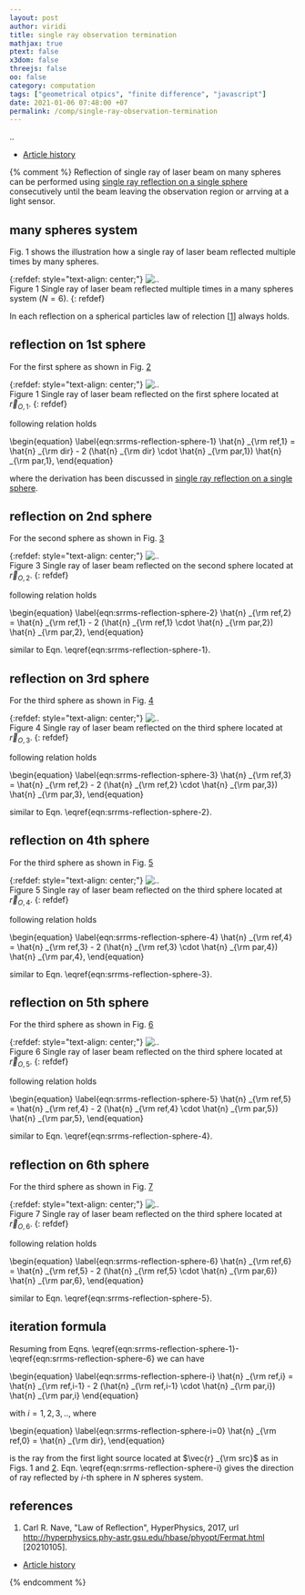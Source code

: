 ```yaml
---
layout: post
author: viridi
title: single ray observation termination
mathjax: true
ptext: false
x3dom: false
threejs: false
oo: false
category: computation
tags: ["geometrical otpics", "finite difference", "javascript"]
date: 2021-01-06 07:48:00 +07
permalink: /comp/single-ray-observation-termination
---
```

..

+ [Article history](https://github.com/butiran/butiran.github.io/commits/master/_posts/comp/2021-01-06-single-ray-observation-termination.md)


{% comment %}
Reflection of single ray of laser beam on many spheres can be performed using [single ray reflection on a single sphere](/comp/single-ray-reflection-sphere) consecutively until the beam leaving the observation region or arrving at a light sensor.


## many spheres system
Fig. <a name="#fig:srrms-many-spheres-system">1</a> shows the illustration how a single ray of laser beam reflected multiple times by many spheres.

{:refdef: style="text-align: center;"}
![..](/assets/img/comp/ray-reflected-many-spheres.png)
<br />
Figure <a name="fig:srrs-inc-ref-beam">1</a> Single ray of laser beam reflected multiple times in a many spheres system ($N = 6$).
{: refdef}

In each reflection on a spherical particles law of relection [[1](#ref1)] always holds.


## reflection on 1st sphere
For the first sphere as shown in Fig. <a href="#fig:srrms-ray-reflection-sphere-1">2</a>

{:refdef: style="text-align: center;"}
![..](/assets/img/comp/ray-reflection-sphere-1.png)
<br />
Figure <a name="fig:srrms-ray-reflection-sphere-1">1</a> Single ray of laser beam reflected on the first sphere located at $\vec{r} _{O,1}$.
{: refdef}

following relation holds

\begin{equation}
\label{eqn:srrms-reflection-sphere-1}
\hat{n} _{\rm ref,1} = \hat{n} _{\rm dir} - 2 (\hat{n} _{\rm dir} \cdot \hat{n} _{\rm par,1}) \hat{n} _{\rm par,1},
\end{equation}

where the derivation has been discussed in [single ray reflection on a single sphere](/comp/single-ray-reflection-sphere).


## reflection on 2nd sphere
For the second sphere as shown in Fig. <a href="#fig:srrms-ray-reflection-sphere-2">3</a>

{:refdef: style="text-align: center;"}
![..](/assets/img/comp/ray-reflection-sphere-2.png)
<br />
Figure <a name="fig:srrms-ray-reflection-sphere-2">3</a> Single ray of laser beam reflected on the second sphere located at $\vec{r} _{O,2}$.
{: refdef}

following relation holds

\begin{equation}
\label{eqn:srrms-reflection-sphere-2}
\hat{n} _{\rm ref,2} = \hat{n} _{\rm ref,1} - 2 (\hat{n} _{\rm ref,1} \cdot \hat{n} _{\rm par,2}) \hat{n} _{\rm par,2},
\end{equation}

similar to Eqn. \eqref{eqn:srrms-reflection-sphere-1}.


## reflection on 3rd  sphere
For the third sphere as shown in Fig. <a href="#fig:srrms-ray-reflection-sphere-3">4</a>

{:refdef: style="text-align: center;"}
![..](/assets/img/comp/ray-reflection-sphere-3.png)
<br />
Figure <a name="fig:srrms-ray-reflection-sphere-3">4</a> Single ray of laser beam reflected on the third sphere located at $\vec{r} _{O,3}$.
{: refdef}

following relation holds

\begin{equation}
\label{eqn:srrms-reflection-sphere-3}
\hat{n} _{\rm ref,3} = \hat{n} _{\rm ref,2} - 2 (\hat{n} _{\rm ref,2} \cdot \hat{n} _{\rm par,3}) \hat{n} _{\rm par,3},
\end{equation}

similar to Eqn. \eqref{eqn:srrms-reflection-sphere-2}.


## reflection on 4th sphere
For the third sphere as shown in Fig. <a href="#fig:srrms-ray-reflection-sphere-4">5</a>

{:refdef: style="text-align: center;"}
![..](/assets/img/comp/ray-reflection-sphere-4.png)
<br />
Figure <a name="fig:srrms-ray-reflection-sphere-4">5</a> Single ray of laser beam reflected on the third sphere located at $\vec{r} _{O,4}$.
{: refdef}

following relation holds

\begin{equation}
\label{eqn:srrms-reflection-sphere-4}
\hat{n} _{\rm ref,4} = \hat{n} _{\rm ref,3} - 2 (\hat{n} _{\rm ref,3} \cdot \hat{n} _{\rm par,4}) \hat{n} _{\rm par,4},
\end{equation}

similar to Eqn. \eqref{eqn:srrms-reflection-sphere-3}.


## reflection on 5th  sphere
For the third sphere as shown in Fig. <a href="#fig:srrms-ray-reflection-sphere-5">6</a>

{:refdef: style="text-align: center;"}
![..](/assets/img/comp/ray-reflection-sphere-5.png)
<br />
Figure <a name="fig:srrms-ray-reflection-sphere-5">6</a> Single ray of laser beam reflected on the third sphere located at $\vec{r} _{O,5}$.
{: refdef}

following relation holds

\begin{equation}
\label{eqn:srrms-reflection-sphere-5}
\hat{n} _{\rm ref,5} = \hat{n} _{\rm ref,4} - 2 (\hat{n} _{\rm ref,4} \cdot \hat{n} _{\rm par,5}) \hat{n} _{\rm par,5},
\end{equation}

similar to Eqn. \eqref{eqn:srrms-reflection-sphere-4}.


## reflection on 6th  sphere
For the third sphere as shown in Fig. <a href="#fig:srrms-ray-reflection-sphere-6">7</a>

{:refdef: style="text-align: center;"}
![..](/assets/img/comp/ray-reflection-sphere-6.png)
<br />
Figure <a name="fig:srrms-ray-reflection-sphere-6">7</a> Single ray of laser beam reflected on the third sphere located at $\vec{r} _{O,6}$.
{: refdef}

following relation holds

\begin{equation}
\label{eqn:srrms-reflection-sphere-6}
\hat{n} _{\rm ref,6} = \hat{n} _{\rm ref,5} - 2 (\hat{n} _{\rm ref,5} \cdot \hat{n} _{\rm par,6}) \hat{n} _{\rm par,6},
\end{equation}

similar to Eqn. \eqref{eqn:srrms-reflection-sphere-5}.


## iteration formula
Resuming from Eqns. \eqref{eqn:srrms-reflection-sphere-1}-\eqref{eqn:srrms-reflection-sphere-6} we can have

\begin{equation}
\label{eqn:srrms-reflection-sphere-i}
\hat{n} _{\rm ref,i} = \hat{n} _{\rm ref,i-1} - 2 (\hat{n} _{\rm ref,i-1} \cdot \hat{n} _{\rm par,i}) \hat{n} _{\rm par,i}
\end{equation}

with $i = 1, 2, 3, ..$, where

\begin{equation}
\label{eqn:srrms-reflection-sphere-i=0}
\hat{n} _{\rm ref,0} = \hat{n} _{\rm dir},
\end{equation}

is the ray from the first light source located at $\vec{r} _{\rm src}$ as in Figs. <a name="#fig:srrms-many-spheres-system">1</a> and <a href="#fig:srrms-ray-reflection-sphere-1">2</a>. Eqn. \eqref{eqn:srrms-reflection-sphere-i} gives the direction of ray reflected by $i$-th sphere in $N$ spheres system.


## references
1. <a name="ref1"></a>Carl R. Nave, "Law of Reflection", HyperPhysics, 2017, url <http://hyperphysics.phy-astr.gsu.edu/hbase/phyopt/Fermat.html> [20210105].

+ [Article history](https://github.com/butiran/butiran.github.io/commits/master/_posts/comp/2021-01-05-single-ray-reflection-many-spheres.md)

{% endcomment %}
